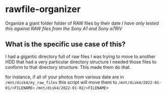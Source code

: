 # rawfile-organizer
Organize a giant folder folder of RAW files by their date
*I have only tested this against RAW files from the Sony A1 and Sony a7RIV*


## What is the specific use case of this?  
I had a gigantic directory full of raw files I was trying to move to another HDD that had a very particular directory structure
I needed those files to conform to that directory structure.  This made them do that.

for instance, if all of your photos from various date are in `/mnt/disk4/my_raw_files` this script will move them to
`/mnt/disk4/2022-01-01/<FILENAME>`
`/mnt/disk4/2022-01-02/<FILENAME>`
